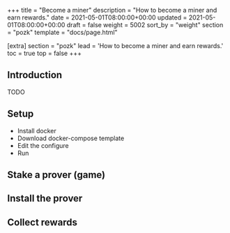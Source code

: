 +++
title = "Become a miner"
description = "How to become a miner and earn rewards."
date = 2021-05-01T08:00:00+00:00
updated = 2021-05-01T08:00:00+00:00
draft = false
weight = 5002
sort_by = "weight"
section = "pozk"
template = "docs/page.html"

[extra]
section = "pozk"
lead = 'How to become a miner and earn rewards.'
toc = true
top = false
+++

## Introduction
TODO

## Setup
- Install docker
- Download docker-compose template
- Edit the configure
- Run

## Stake a prover (game)

## Install the prover

## Collect rewards
